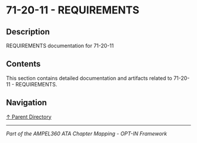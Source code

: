 # 71-20-11 - REQUIREMENTS

## Description

REQUIREMENTS documentation for 71-20-11

## Contents

This section contains detailed documentation and artifacts related to 71-20-11 - REQUIREMENTS.

## Navigation

[↑ Parent Directory](../README.md)

---

*Part of the AMPEL360 ATA Chapter Mapping - OPT-IN Framework*
